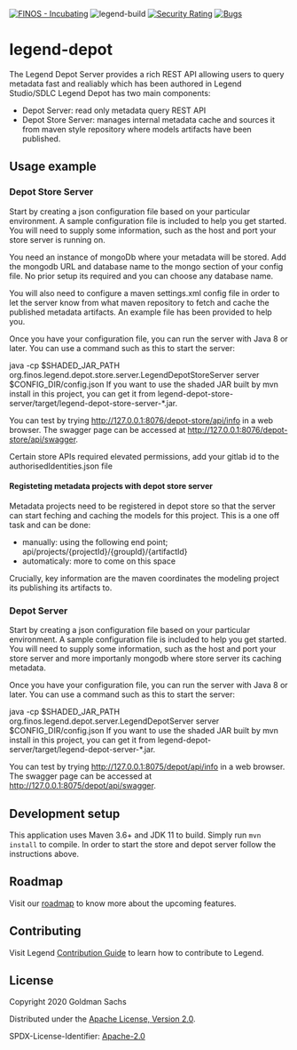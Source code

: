[![FINOS - Incubating](https://cdn.jsdelivr.net/gh/finos/contrib-toolbox@master/images/badge-incubating.svg)](https://finosfoundation.atlassian.net/wiki/display/FINOS/Incubating)
![legend-build](https://github.com/finos/legend-depot/workflows/legend-build/badge.svg)
[![Security Rating](https://sonarcloud.io/api/project_badges/measure?project=legend-depot&metric=security_rating&token=69394360757d5e1356312ddfee658a6b205e2c97)](https://sonarcloud.io/dashboard?id=legend-depot)
[![Bugs](https://sonarcloud.io/api/project_badges/measure?project=legend-depot&metric=bugs&token=69394360757d5e1356312ddfee658a6b205e2c97)](https://sonarcloud.io/dashboard?id=legend-depot)


# legend-depot
The Legend Depot Server provides a rich REST API allowing users to query metadata fast and realiably which has been authored in Legend Studio/SDLC
Legend Depot has two main components:
- Depot Server: read only metadata query REST API
- Depot Store Server: manages internal metadata cache and sources it from maven style repository where models artifacts have been published.

## Usage example

### Depot Store Server

Start by creating a json configuration file based on your particular environment. A sample configuration file is included to help you get started. You will need to supply some information, such as the host and port your store server is running on.

You need an instance of mongoDb where your metadata will be stored. Add the mongodb URL and database name to the mongo section of your config file. No prior setup its required and you can choose any database name.

You will also need to configure a maven settings.xml config file in order to let the server know from what maven repository to fetch and cache the published metadata artifacts. An example file has been provided to help you.

Once you have your configuration file, you can run the server with Java 8 or later. You can use a command such as this to start the server:

java -cp $SHADED_JAR_PATH org.finos.legend.depot.store.server.LegendDepotStoreServer server $CONFIG_DIR/config.json
If you want to use the shaded JAR built by mvn install in this project, you can get it from legend-depot-store-server/target/legend-depot-store-server-*.jar. 

You can test by trying http://127.0.0.1:8076/depot-store/api/info in a web browser. The swagger page can be accessed at http://127.0.0.1:8076/depot-store/api/swagger.

Certain store APIs required elevated permissions, add your gitlab id to the authorisedIdentities.json file

#### Registeting metadata projects with depot store server

Metadata projects need to be registered in depot store so that the server can start feching and caching the models for this project.
This is a one off task and can be done:
- manually: using the following end point; api/projects/{projectId}/{groupId}/{artifactId}
- automaticaly: more to come on this space

Crucially, key information are the maven coordinates the modeling project its publishing its artifacts to.


### Depot Server

Start by creating a json configuration file based on your particular environment. A sample configuration file is included to help you get started. You will need to supply some information, such as the host and port your store server and more importanly mongodb where store server its caching metadata.

Once you have your configuration file, you can run the server with Java 8 or later. You can use a command such as this to start the server:

java -cp $SHADED_JAR_PATH org.finos.legend.depot.server.LegendDepotServer server $CONFIG_DIR/config.json
If you want to use the shaded JAR built by mvn install in this project, you can get it from legend-depot-server/target/legend-depot-server-*.jar. 

You can test by trying http://127.0.0.1:8075/depot/api/info in a web browser. The swagger page can be accessed at http://127.0.0.1:8075/depot/api/swagger.

## Development setup

This application uses Maven 3.6+ and JDK 11 to build. Simply run `mvn install` to compile.
In order to start the store and depot server follow the instructions above.

## Roadmap

Visit our [roadmap](https://github.com/finos/legend#roadmap) to know more about the upcoming features.

## Contributing

Visit Legend [Contribution Guide](https://github.com/finos/legend/blob/master/CONTRIBUTING.md) to learn how to contribute to Legend.

## License

Copyright 2020 Goldman Sachs

Distributed under the [Apache License, Version 2.0](http://www.apache.org/licenses/LICENSE-2.0).

SPDX-License-Identifier: [Apache-2.0](https://spdx.org/licenses/Apache-2.0)
